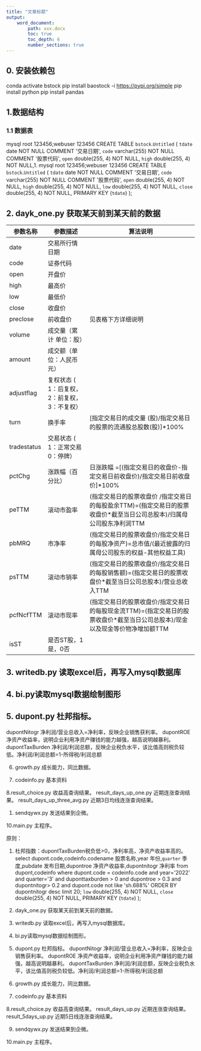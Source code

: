 ```yaml
---
title: "文章标题"
output:
    word_document:
        path: xxx.docx
        toc: true
        toc_depth: 6
        number_sections: true
---
```

## 0. 安装依赖包
conda activate bstock
pip install baostock -i https://pypi.org/simple 
pip install python
pip install pandas


## 1.数据结构

### 1.1 数据表

mysql root 123456;webuser 123456
CREATE TABLE `bstock`.`Untitled`  (
  `tdate` date NOT NULL COMMENT '交易日期',
  `code` varchar(255) NOT NULL COMMENT '股票代码',
  `open` double(255, 4) NOT NULL,
  `high` double(255, 4) NOT NULL,1. 
mysql root 123456;webuser 123456
CREATE TABLE `bstock`.`Untitled`  (
  `tdate` date NOT NULL COMMENT '交易日期',
  `code` varchar(255) NOT NULL COMMENT '股票代码',
  `open` double(255, 4) NOT NULL,
  `high` double(255, 4) NOT NULL,
  `low` double(255, 4) NOT NULL,
  `close` double(255, 4) NOT NULL,
  PRIMARY KEY (`tdate`)
);

## 2. dayk_one.py 获取某天前到某天前的数据

| 参数名称 |参数描述 |算法说明 |
| --- | --- | --- |
| date |交易所行情日期 | |
| code |	证券代码 |	 |
| open |	开盘价 |	 |
| high |	最高价 |	 |
| low |	最低价 |	 |
| close |	收盘价 |	 |
| preclose |	前收盘价 |	见表格下方详细说明 |
| volume |	成交量（累计  单位：股） |	|
| amount |	成交额（单位：人民币元） |	 |
| adjustflag |	复权状态 ( 1：后复权， 2：前复权，3：不复权）||	
| turn |	换手率 |	[指定交易日的成交量 (股)/指定交易日的股票的流通股总股数(股)]*100%|
| tradestatus |	交易状态 ( 1：正常交易 0：停牌）||	
| pctChg |	涨跌幅（百分比） |	日涨跌幅 =[(指定交易日的收盘价-指定交易日前收盘价)/指定交易日前收盘价]*100%|
| peTTM |	滚动市盈率 |	(指定交易日的股票收盘价 /指定交易日的每股盈余TTM)=(指定交易日的股票收盘价*截至当日公司总股本)/归属母公司股东净利润TTM|
| pbMRQ |	市净率 |	(指定交易日的股票收盘价/指定交易日的每股净资产)=总市值/(最近披露的归属母公司股东的权益-其他权益工具) |
| psTTM |	滚动市销率 |	(指定交易日的股票收盘价/指定交易日的每股销售额)=(指定交易日的股票收盘价*截至当日公司总股本)/营业总收入TTM |
|pcfNcfTTM |	滚动市现率 |	(指定交易日的股票收盘价/指定交易日的每股现金流TTM)=(指定交易日的股票收盘价*截至当日公司总股本)/现金以及现金等价物净增加额TTM|
| isST |是否ST股，1是，0否 ||

## 3. writedb.py 读取excel后，再写入mysql数据库

## 4. bi.py读取mysql数据绘制图形

## 5. dupont.py 杜邦指标。
dupontNitogr  净利润/营业总收入=净利率，反映企业销售获利率。
dupontROE	净资产收益率，说明企业利用净资产赚钱的能力越强，越高说明越暴利。
dupontTaxBurden	净利润/利润总额，反映企业税负水平，该比值高则税负较低。净利润/利润总额=1-所得税/利润总额

6. growth.py 成长能力，同比数据。

7. codeinfo.py 基本资料

8.result_choice.py 收益高查询结果。
  result_days_up_one.py 近期连涨查询结果。
  result_days_up_three_avg.py 近期3日均线连涨查询结果。
    

1. sendqywx.py 发送结果到企微。

10.main.py 主程序。


原则：
1. 杜邦指数：dupontTaxBurden税负低>0，净利率高，净资产收益率高的。
select dupont.code,codeinfo.codename 股票名称,year 年份,`quarter` 季度,pubdate 发布日期,dupontroe 净资产收益率,dupontnitogr 净利率 from dupont,codeinfo where dupont.code = codeinfo.code and year='2022' and quarter='3' and duponttaxburden > 0 and dupontroe > 0.3 and dupontnitogr> 0.2 and dupont.code not like 'sh.688%'  ORDER BY dupontnitogr desc  limit 20; 
  `low` double(255, 4) NOT NULL,
  `close` double(255, 4) NOT NULL,
  PRIMARY KEY (`tdate`)
);

2. dayk_one.py 获取某天前到某天前的数据。


3. writedb.py 读取excel后，再写入mysql数据库。

4. bi.py读取mysql数据绘制图形。

5. dupont.py 杜邦指标。
dupontNitogr  净利润/营业总收入=净利率，反映企业销售获利率。
dupontROE	净资产收益率，说明企业利用净资产赚钱的能力越强，越高说明越暴利。
dupontTaxBurden	净利润/利润总额，反映企业税负水平，该比值高则税负较低。净利润/利润总额=1-所得税/利润总额

6. growth.py 成长能力，同比数据。

7. codeinfo.py 基本资料

8.result_choice.py 收益高查询结果。
  result_days_up.py 近期连涨查询结果。
  result_5days_up.py 近期5日线连涨查询结果。
    

9. sendqywx.py 发送结果到企微。

10.main.py 主程序。

